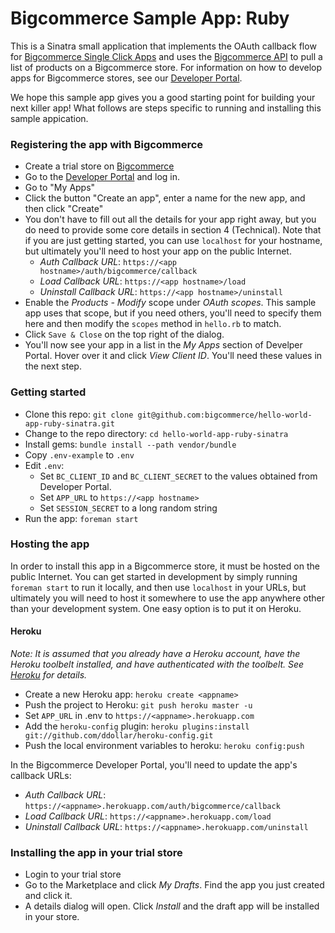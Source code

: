 # Bigcommerce Sample App: Ruby
This is a Sinatra small application that implements the OAuth callback flow for [Bigcommerce Single Click Apps][single_click_apps]
and uses the [Bigcommerce API][api_client] to pull a list of products on a Bigcommerce store. For information on how to develop apps
for Bigcommerce stores, see our [Developer Portal][devportal].

We hope this sample app gives you a good starting point for building your next killer app! What follows are steps specific
to running and installing this sample appication.

### Registering the app with Bigcommerce
* Create a trial store on [Bigcommerce](https://www.bigcommerce.com/)
* Go to the [Developer Portal][devportal] and log in.
* Go to "My Apps"
* Click the button "Create an app", enter a name for the new app, and then click "Create"
* You don't have to fill out all the details for your app right away, but you do need
to provide some core details in section 4 (Technical). Note that if you are just getting
started, you can use `localhost` for your hostname, but ultimately you'll need to host your
app on the public Internet.
  * _Auth Callback URL_: `https://<app hostname>/auth/bigcommerce/callback`
  * _Load Callback URL_: `https://<app hostname>/load`
  * _Uninstall Callback URL_: `https://<app hostname>/uninstall`
* Enable the _Products - Modify_ scope under _OAuth scopes_. This sample app uses that scope, but if you need others,
you'll need to specify them here and then modify the `scopes` method in `hello.rb` to match.
* Click `Save & Close` on the top right of the dialog.
* You'll now see your app in a list in the _My Apps_ section of Develper Portal. Hover over it and click
_View Client ID_. You'll need these values in the next step.

### Getting started
* Clone this repo: `git clone git@github.com:bigcommerce/hello-world-app-ruby-sinatra.git`
* Change to the repo directory: `cd hello-world-app-ruby-sinatra`
* Install gems: `bundle install --path vendor/bundle`
* Copy `.env-example` to `.env`
* Edit `.env`:
  * Set `BC_CLIENT_ID` and `BC_CLIENT_SECRET` to the values obtained from Developer Portal.
  * Set `APP_URL` to `https://<app hostname>`
  * Set `SESSION_SECRET` to a long random string
* Run the app: `foreman start`

### Hosting the app
In order to install this app in a Bigcommerce store, it must be hosted on the public Internet. You can get started in development
by simply running `foreman start` to run it locally, and then use `localhost` in your URLs, but ultimately you will need to host
it somewhere to use the app anywhere other than your development system. One easy option is to put it on Heroku.

#### Heroku
_Note: It is assumed that you already have a Heroku account, have the Heroku toolbelt installed, and have authenticated with
the toolbelt. See [Heroku][toolbelt] for details._

* Create a new Heroku app: `heroku create <appname>`
* Push the project to Heroku: `git push heroku master -u`
* Set `APP_URL` in .env to `https://<appname>.herokuapp.com`
* Add the `heroku-config` plugin: `heroku plugins:install git://github.com/ddollar/heroku-config.git`
* Push the local environment variables to heroku: `heroku config:push`

In the Bigcommerce Developer Portal, you'll need to update the app's callback URLs:

* _Auth Callback URL_: `https://<appname>.herokuapp.com/auth/bigcommerce/callback`
* _Load Callback URL_: `https://<appname>.herokuapp.com/load`
* _Uninstall Callback URL_: `https://<appname>.herokuapp.com/uninstall`

### Installing the app in your trial store
* Login to your trial store
* Go to the Marketplace and click _My Drafts_. Find the app you just created and click it.
* A details dialog will open. Click _Install_ and the draft app will be installed in your store.

[single_click_apps]: https://developer.bigcommerce.com/api/using-oauth-intro
[api_client]: https://github.com/bigcommerce/bigcommerce-api-ruby
[devportal]: https://developer.bigcommerce.com
[toolbelt]: https://toolbelt.heroku.com
